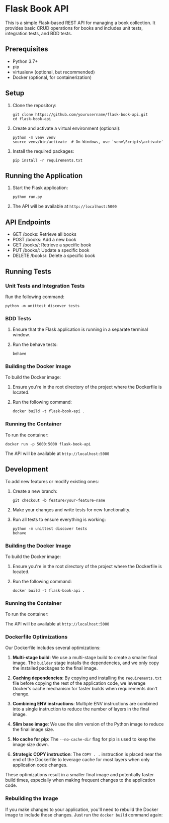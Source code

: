 # Flask Book API

This is a simple Flask-based REST API for managing a book collection. It provides basic CRUD operations for books and includes unit tests, integration tests, and BDD tests.

## Prerequisites

- Python 3.7+
- pip
- virtualenv (optional, but recommended)
- Docker (optional, for containerization)

## Setup

1. Clone the repository:
   ```
   git clone https://github.com/yourusername/flask-book-api.git
   cd flask-book-api
   ```

2. Create and activate a virtual environment (optional):
   ```
   python -m venv venv
   source venv/bin/activate  # On Windows, use `venv\Scripts\activate`
   ```

3. Install the required packages:
   ```
   pip install -r requirements.txt
   ```

## Running the Application

1. Start the Flask application:
   ```
   python run.py
   ```

2. The API will be available at `http://localhost:5000`

## API Endpoints

- GET /books: Retrieve all books
- POST /books: Add a new book
- GET /books/<id>: Retrieve a specific book
- PUT /books/<id>: Update a specific book
- DELETE /books/<id>: Delete a specific book

## Running Tests

### Unit Tests and Integration Tests

Run the following command:
```
python -m unittest discover tests
```

### BDD Tests

1. Ensure that the Flask application is running in a separate terminal window.

2. Run the behave tests:
   ```
   behave
   ```


### Building the Docker Image

To build the Docker image:

1. Ensure you're in the root directory of the project where the Dockerfile is located.
2. Run the following command:

   ```
   docker build -t flask-book-api .
   ```

### Running the Container

To run the container:

```
docker run -p 5000:5000 flask-book-api
```

The API will be available at `http://localhost:5000`

## Development

To add new features or modify existing ones:

1. Create a new branch:
   ```
   git checkout -b feature/your-feature-name
   ```

2. Make your changes and write tests for new functionality.

3. Run all tests to ensure everything is working:
   ```
   python -m unittest discover tests
   behave
   ```

### Building the Docker Image

To build the Docker image:

1. Ensure you're in the root directory of the project where the Dockerfile is located.
2. Run the following command:

   ```
   docker build -t flask-book-api .
   ```

### Running the Container

To run the container:


The API will be available at `http://localhost:5000`

### Dockerfile Optimizations

Our Dockerfile includes several optimizations:

1. **Multi-stage build**: We use a multi-stage build to create a smaller final image. The `builder` stage installs the dependencies, and we only copy the installed packages to the final image.

2. **Caching dependencies**: By copying and installing the `requirements.txt` file before copying the rest of the application code, we leverage Docker's cache mechanism for faster builds when requirements don't change.

3. **Combining ENV instructions**: Multiple ENV instructions are combined into a single instruction to reduce the number of layers in the final image.

4. **Slim base image**: We use the slim version of the Python image to reduce the final image size.

5. **No cache for pip**: The `--no-cache-dir` flag for pip is used to keep the image size down.

6. **Strategic COPY instruction**: The `COPY . .` instruction is placed near the end of the Dockerfile to leverage cache for most layers when only application code changes.

These optimizations result in a smaller final image and potentially faster build times, especially when making frequent changes to the application code.

### Rebuilding the Image

If you make changes to your application, you'll need to rebuild the Docker image to include those changes. Just run the `docker build` command again:

